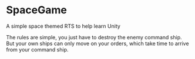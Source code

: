 # SpaceGame
A simple space themed RTS to help learn Unity

The rules are simple, you just have to destroy the enemy command ship. 
But your own ships can only move on your orders, which take time to arrive from your command ship.
